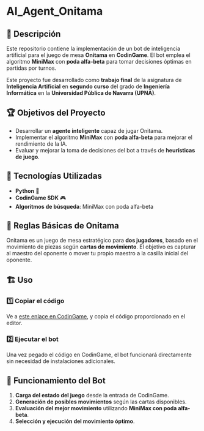 # AI_Agent_Onitama

## 📌 Descripción
Este repositorio contiene la implementación de un bot de inteligencia artificial para el juego de mesa **Onitama** en **CodinGame**. El bot emplea el algoritmo **MiniMax** con **poda alfa-beta** para tomar decisiones óptimas en partidas por turnos.

Este proyecto fue desarrollado como **trabajo final** de la asignatura de **Inteligencia Artificial** en **segundo curso** del grado de **Ingeniería Informática** en la **Universidad Pública de Navarra (UPNA)**.

## 🏆 Objetivos del Proyecto
- Desarrollar un **agente inteligente** capaz de jugar Onitama.
- Implementar el algoritmo **MiniMax** con **poda alfa-beta** para mejorar el rendimiento de la IA.
- Evaluar y mejorar la toma de decisiones del bot a través de **heurísticas de juego**.

## 🚀 Tecnologías Utilizadas
- **Python** 🐍
- **CodinGame SDK** 🎮
- **Algoritmos de búsqueda**: MiniMax con poda alfa-beta

## 📖 Reglas Básicas de Onitama
Onitama es un juego de mesa estratégico para **dos jugadores**, basado en el movimiento de piezas según **cartas de movimiento**. El objetivo es capturar al maestro del oponente o mover tu propio maestro a la casilla inicial del oponente.

## 🏗️ Uso
### 1️⃣ Copiar el código
Ve a [este enlace en CodinGame](https://www.codingame.com/ide/puzzle/onitama), y copia el código proporcionado en el editor.

### 2️⃣ Ejecutar el bot
Una vez pegado el código en CodinGame, el bot funcionará directamente sin necesidad de instalaciones adicionales.

## 🤖 Funcionamiento del Bot
1. **Carga del estado del juego** desde la entrada de CodinGame.
2. **Generación de posibles movimientos** según las cartas disponibles.
3. **Evaluación del mejor movimiento** utilizando **MiniMax con poda alfa-beta**.
4. **Selección y ejecución del movimiento óptimo**.
